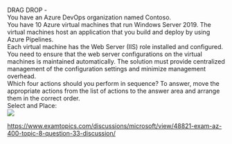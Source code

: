 DRAG DROP -<br/>You have an Azure DevOps organization named Contoso.<br/>You have 10 Azure virtual machines that run Windows Server 2019. The virtual machines host an application that you build and deploy by using Azure Pipelines.<br/>Each virtual machine has the Web Server (IIS) role installed and configured.<br/>You need to ensure that the web server configurations on the virtual machines is maintained automatically. The solution must provide centralized management of the configuration settings and minimize management overhead.<br/>Which four actions should you perform in sequence? To answer, move the appropriate actions from the list of actions to the answer area and arrange them in the correct order.<br/>Select and Place:<br/><img src="https://www.examtopics.com/assets/media/exam-media/04257/0045300001.png" class="in-exam-image"/><br/><p><a href="https://www.examtopics.com/discussions/microsoft/view/48821-exam-az-400-topic-8-question-33-discussion/">https://www.examtopics.com/discussions/microsoft/view/48821-exam-az-400-topic-8-question-33-discussion/</a></p><script src="https://giscus.app/client.js"                    data-repo="azsamples/az204"                    data-repo-id="R_kgDOMRXzDQ"                    data-category="General"                    data-category-id="DIC_kwDOMRXzDc4Cgi27"                    data-mapping="pathname"                    data-strict="0"                    data-reactions-enabled="0"                    data-emit-metadata="0"                    data-input-position="bottom"                    data-theme="preferred_color_scheme"                    data-lang="en"                    crossorigin="anonymous"                    async>                    </script>
